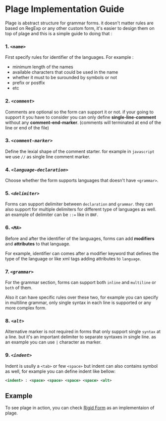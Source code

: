 # Plage Implementation Guide

Plage is abstract structure for grammar forms. it doesn't matter rules are based on RegExp or any other custom form, it's easier to design them on top of plage and this is a simple guide to doing that :



### 1. _`<name>`_

First specify rules for identifier of the languages.
For example :

- minimum length of the names
- available characters that could be used in the name
- whether it must to be surounded by symbols or not
- prefix or postfix
- etc



### 2. _`<comment>`_

Comments are optional so the form can support it or not. if your going to support it you have to consider you can only define **single-line-comment** without any **comment-end-marker**. (comments will terminated at end of the line or end of the file)



### 3. _`<comment-marker>`_

Define the lexial shape of the comment starter. for example in `javascript` we use `//` as single line comment marker.



### 4. _`<language-declaration>`_

Choose whether the form supports languages that doesn't have `<grammar>`.



### 5. _`<delimiter>`_

Forms can support delimiter between `declaration` and `grammar`. they can also support for multiple delimiters for different type of languages as well. an example of delimiter can be `::=` like in `BNF`.



### 6. _`<MA>`_

Before and after the identifier of the languages, forms can add **modifiers** and **attributes** to that language.

For example, identifier can comes after a modifier keyword that defines the type of the language or like xml tags adding attributes to `language`.



### 7. _`<grammar>`_

For the grammar section, forms can support both `inline` and `multiline` or `both` of them.

Also it can have specific rules over these two, for example you can specify in multiline grammar, only single syntax in each line is supported or any more complex form.



### 8. _`<alt>`_

Alternative marker is not required in forms that only support single `syntax` at a line. but it's an important delimiter to separate syntaxes in single line. as an example you can use `|` character as marker.



### 9. _`<indent>`_

Indent is usully a `<tab>` or few `<space>` but indent can also contains symbol as well, for example you can define indent like bellow:

```xml
<indent> : <space> <space> <space> <space> <alt>
```



## Example

To see plage in action, you can check [Rigid Form]() as an implementaion of plage.

